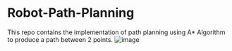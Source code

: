 # Robot-Path-Planning
This repo contains the implementation of path planning using A* Algorithm to produce a path between 2 points.
![image](https://github.com/user-attachments/assets/9926e9b7-fea6-40db-a399-1285f827405c)
